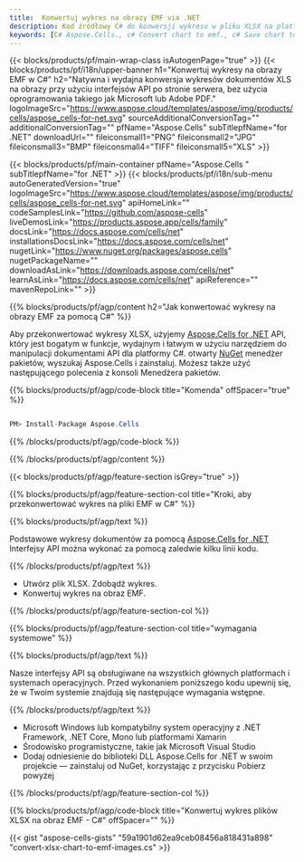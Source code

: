 ```yaml
---
title:  Konwertuj wykres na obrazy EMF via .NET
description: Kod źródłowy C# do konwersji wykresu w pliku XLSX na platformach .NET Framework, .NET Core, Mono lub Xamarin Platforms.
keywords: [C# Aspose.Cells., c# Convert chart to emf., c# Save chart to emf., c# chart to emf]
---
```

{{< blocks/products/pf/main-wrap-class isAutogenPage="true" >}}
{{< blocks/products/pf/i18n/upper-banner h1="Konwertuj wykresy na obrazy EMF w C#" h2="Natywna i wydajna konwersja wykresów dokumentów XLS na obrazy przy użyciu interfejsów API po stronie serwera, bez użycia oprogramowania takiego jak Microsoft lub Adobe PDF." logoImageSrc="https://www.aspose.cloud/templates/aspose/img/products/cells/aspose_cells-for-net.svg" sourceAdditionalConversionTag="" additionalConversionTag="" pfName="Aspose.Cells" subTitlepfName="for .NET" downloadUrl="" fileiconsmall1="PNG" fileiconsmall2="JPG" fileiconsmall3="BMP" fileiconsmall4="TIFF" fileiconsmall5="XLS" >}}

{{< blocks/products/pf/main-container pfName="Aspose.Cells " subTitlepfName="for .NET" >}}
{{< blocks/products/pf/i18n/sub-menu autoGeneratedVersion="true" logoImageSrc="https://www.aspose.cloud/templates/aspose/img/products/cells/aspose_cells-for-net.svg" apiHomeLink="" codeSamplesLink="https://github.com/aspose-cells" liveDemosLink="https://products.aspose.app/cells/family" docsLink="https://docs.aspose.com/cells/net" installationsDocsLink="https://docs.aspose.com/cells/net" nugetLink="https://www.nuget.org/packages/aspose.cells" nugetPackageName="" downloadAsLink="https://downloads.aspose.com/cells/net" learnAsLink="https://docs.aspose.com/cells/net" apiReference="" mavenRepoLink="" >}}

{{% blocks/products/pf/agp/content h2="Jak konwertować wykresy na obrazy EMF za pomocą C#" %}}

 Aby przekonwertować wykresy XLSX, użyjemy
 [Aspose.Cells for .NET](https://products.aspose.com/cells/net) 
 API, który jest bogatym w funkcje, wydajnym i łatwym w użyciu narzędziem do manipulacji dokumentami API dla platformy C#. otwarty
 [NuGet](https://www.nuget.org/packages/aspose.cells) 
 menedżer pakietów, wyszukaj
 Aspose.Cells 
 i zainstaluj. Możesz także użyć następującego polecenia z konsoli Menedżera pakietów.

{{% blocks/products/pf/agp/code-block title="Komenda" offSpacer="true" %}}

```cs

PM> Install-Package Aspose.Cells

```

{{% /blocks/products/pf/agp/code-block %}}

{{% /blocks/products/pf/agp/content %}}

{{< blocks/products/pf/agp/feature-section isGrey="true" >}}

{{% blocks/products/pf/agp/feature-section-col title="Kroki, aby przekonwertować wykres na pliki EMF w C#" %}}

{{% blocks/products/pf/agp/text %}}

 Podstawowe wykresy dokumentów za pomocą
 [Aspose.Cells for .NET](https://products.aspose.com/cells/net) 
 Interfejsy API można wykonać za pomocą zaledwie kilku linii kodu.

{{% /blocks/products/pf/agp/text %}}

+ Utwórz plik XLSX.
Zdobądź wykres.
+ Konwertuj wykres na obraz EMF.

{{% /blocks/products/pf/agp/feature-section-col %}}

{{% blocks/products/pf/agp/feature-section-col title="wymagania systemowe" %}}

{{% blocks/products/pf/agp/text %}}

 Nasze interfejsy API są obsługiwane na wszystkich głównych platformach i systemach operacyjnych. Przed wykonaniem poniższego kodu upewnij się, że w Twoim systemie znajdują się następujące wymagania wstępne.

{{% /blocks/products/pf/agp/text %}}

-  Microsoft Windows lub kompatybilny system operacyjny z .NET Framework, .NET Core, Mono lub platformami Xamarin
-  Środowisko programistyczne, takie jak Microsoft Visual Studio
-  Dodaj odniesienie do biblioteki DLL Aspose.Cells for .NET w swoim projekcie — zainstaluj od NuGet, korzystając z przycisku Pobierz powyżej

{{% /blocks/products/pf/agp/feature-section-col %}}

{{% blocks/products/pf/agp/code-block title="Konwertuj wykres plików XLSX na obraz EMF - C#" offSpacer="" %}}

{{< gist "aspose-cells-gists" "59a1901d62ea9ceb08456a818431a898" "convert-xlsx-chart-to-emf-images.cs" >}}
